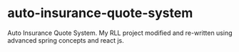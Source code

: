 # auto-insurance-quote-system
Auto Insurance Quote System. My RLL project modified and re-written using advanced spring concepts and react js.
